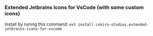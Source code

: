 ### Extended Jetbrains Icons for VsCode (with some custom icons)

Install by runing this command: `ext install cokiro-studios.extended-jetbrains-icons-for-vscode`
